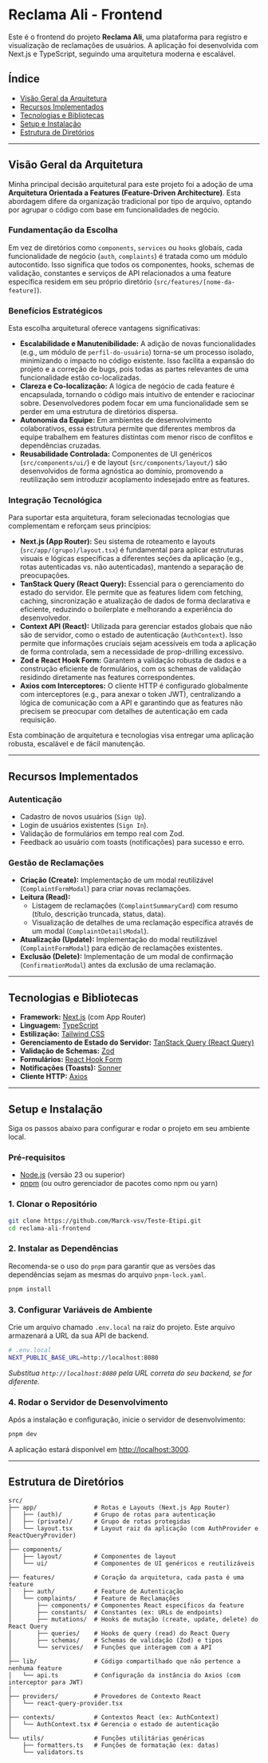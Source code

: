 # Reclama Ali - Frontend

Este é o frontend do projeto **Reclama Ali**, uma plataforma para registro e visualização de reclamações de usuários. A aplicação foi desenvolvida com Next.js e TypeScript, seguindo uma arquitetura moderna e escalável.

## Índice

- [Visão Geral da Arquitetura](#visão-geral-da-arquitetura)
- [Recursos Implementados](#recursos-implementados)
- [Tecnologias e Bibliotecas](#tecnologias-e-bibliotecas)
- [Setup e Instalação](#setup-e-instalação)
- [Estrutura de Diretórios](#estrutura-de-diretórios)

---

## Visão Geral da Arquitetura

Minha principal decisão arquitetural para este projeto foi a adoção de uma **Arquitetura Orientada a Features (Feature-Driven Architecture)**. Esta abordagem difere da organização tradicional por tipo de arquivo, optando por agrupar o código com base em funcionalidades de negócio.

### Fundamentação da Escolha

Em vez de diretórios como `components`, `services` ou `hooks` globais, cada funcionalidade de negócio (`auth`, `complaints`) é tratada como um módulo autocontido. Isso significa que todos os componentes, hooks, schemas de validação, constantes e serviços de API relacionados a uma feature específica residem em seu próprio diretório (`src/features/[nome-da-feature]`).

### Benefícios Estratégicos

Esta escolha arquitetural oferece vantagens significativas:

-   **Escalabilidade e Manutenibilidade:** A adição de novas funcionalidades (e.g., um módulo de `perfil-do-usuário`) torna-se um processo isolado, minimizando o impacto no código existente. Isso facilita a expansão do projeto e a correção de bugs, pois todas as partes relevantes de uma funcionalidade estão co-localizadas.
-   **Clareza e Co-localização:** A lógica de negócio de cada feature é encapsulada, tornando o código mais intuitivo de entender e raciocinar sobre. Desenvolvedores podem focar em uma funcionalidade sem se perder em uma estrutura de diretórios dispersa.
-   **Autonomia da Equipe:** Em ambientes de desenvolvimento colaborativos, essa estrutura permite que diferentes membros da equipe trabalhem em features distintas com menor risco de conflitos e dependências cruzadas.
-   **Reusabilidade Controlada:** Componentes de UI genéricos (`src/components/ui/`) e de layout (`src/components/layout/`) são desenvolvidos de forma agnóstica ao domínio, promovendo a reutilização sem introduzir acoplamento indesejado entre as features.

### Integração Tecnológica

Para suportar esta arquitetura, foram selecionadas tecnologias que complementam e reforçam seus princípios:

-   **Next.js (App Router):** Seu sistema de roteamento e layouts (`src/app/(grupo)/layout.tsx`) é fundamental para aplicar estruturas visuais e lógicas específicas a diferentes seções da aplicação (e.g., rotas autenticadas vs. não autenticadas), mantendo a separação de preocupações.
-   **TanStack Query (React Query):** Essencial para o gerenciamento do estado do servidor. Ele permite que as features lidem com fetching, caching, sincronização e atualização de dados de forma declarativa e eficiente, reduzindo o boilerplate e melhorando a experiência do desenvolvedor.
-   **Context API (React):** Utilizada para gerenciar estados globais que não são de servidor, como o estado de autenticação (`AuthContext`). Isso permite que informações cruciais sejam acessíveis em toda a aplicação de forma controlada, sem a necessidade de prop-drilling excessivo.
-   **Zod e React Hook Form:** Garantem a validação robusta de dados e a construção eficiente de formulários, com os schemas de validação residindo diretamente nas features correspondentes.
-   **Axios com Interceptores:** O cliente HTTP é configurado globalmente com interceptores (e.g., para anexar o token JWT), centralizando a lógica de comunicação com a API e garantindo que as features não precisem se preocupar com detalhes de autenticação em cada requisição.

Esta combinação de arquitetura e tecnologias visa entregar uma aplicação robusta, escalável e de fácil manutenção.

---

## Recursos Implementados

### Autenticação
- Cadastro de novos usuários (`Sign Up`).
- Login de usuários existentes (`Sign In`).
- Validação de formulários em tempo real com Zod.
- Feedback ao usuário com toasts (notificações) para sucesso e erro.

### Gestão de Reclamações
- **Criação (Create):** Implementação de um modal reutilizável (`ComplaintFormModal`) para criar novas reclamações.
- **Leitura (Read):**
    - Listagem de reclamações (`ComplaintSummaryCard`) com resumo (título, descrição truncada, status, data).
    - Visualização de detalhes de uma reclamação específica através de um modal (`ComplaintDetailsModal`).
- **Atualização (Update):** Implementação do modal reutilizável (`ComplaintFormModal`) para edição de reclamações existentes.
- **Exclusão (Delete):** Implementação de um modal de confirmação (`ConfirmationModal`) antes da exclusão de uma reclamação.

---

## Tecnologias e Bibliotecas

- **Framework:** [Next.js](https://nextjs.org/) (com App Router)
- **Linguagem:** [TypeScript](https://www.typescriptlang.org/)
- **Estilização:** [Tailwind CSS](https://tailwindcss.com/)
- **Gerenciamento de Estado do Servidor:** [TanStack Query (React Query)](https://tanstack.com/query/latest)
- **Validação de Schemas:** [Zod](https://zod.dev/)
- **Formulários:** [React Hook Form](https://react-hook-form.com/)
- **Notificações (Toasts):** [Sonner](https://sonner.emilkowal.ski/)
- **Cliente HTTP:** [Axios](https://axios-http.com/)

---

## Setup e Instalação

Siga os passos abaixo para configurar e rodar o projeto em seu ambiente local.

### Pré-requisitos

- [Node.js](https://nodejs.org/) (versão 23 ou superior)
- [pnpm](https://pnpm.io/installation) (ou outro gerenciador de pacotes como npm ou yarn)

### 1. Clonar o Repositório

```bash
git clone https://github.com/Marck-vsv/Teste-Etipi.git
cd reclama-ali-frontend
```

### 2. Instalar as Dependências

Recomenda-se o uso do `pnpm` para garantir que as versões das dependências sejam as mesmas do arquivo `pnpm-lock.yaml`.

```bash
pnpm install
```

### 3. Configurar Variáveis de Ambiente

Crie um arquivo chamado `.env.local` na raiz do projeto. Este arquivo armazenará a URL da sua API de backend.

```bash
# .env.local
NEXT_PUBLIC_BASE_URL=http://localhost:8080
```
*Substitua `http://localhost:8080` pela URL correta do seu backend, se for diferente.*

### 4. Rodar o Servidor de Desenvolvimento

Após a instalação e configuração, inicie o servidor de desenvolvimento:

```bash
pnpm dev
```

A aplicação estará disponível em [http://localhost:3000](http://localhost:3000).

---

## Estrutura de Diretórios

```
src/
├── app/                # Rotas e Layouts (Next.js App Router)
│   ├── (auth)/         # Grupo de rotas para autenticação
│   ├── (private)/      # Grupo de rotas protegidas
│   └── layout.tsx      # Layout raiz da aplicação (com AuthProvider e ReactQueryProvider)
│
├── components/
│   ├── layout/         # Componentes de layout
│   └── ui/             # Componentes de UI genéricos e reutilizáveis
│
├── features/           # Coração da arquitetura, cada pasta é uma feature
│   ├── auth/           # Feature de Autenticação
│   └── complaints/     # Feature de Reclamações
│       ├── components/ # Componentes React específicos da feature
│       ├── constants/  # Constantes (ex: URLs de endpoints)
│       ├── mutations/  # Hooks de mutação (create, update, delete) do React Query
│       ├── queries/    # Hooks de query (read) do React Query
│       ├── schemas/    # Schemas de validação (Zod) e tipos
│       └── services/   # Funções que interagem com a API
│
├── lib/                # Código compartilhado que não pertence a nenhuma feature
│   └── api.ts          # Configuração da instância do Axios (com interceptor para JWT)
│
├── providers/          # Provedores de Contexto React
│   └── react-query-provider.tsx
│
├── contexts/           # Contextos React (ex: AuthContext)
│   └── AuthContext.tsx # Gerencia o estado de autenticação
│
└── utils/              # Funções utilitárias genéricas
    ├── formatters.ts   # Funções de formatação (ex: datas)
    └── validators.ts
```